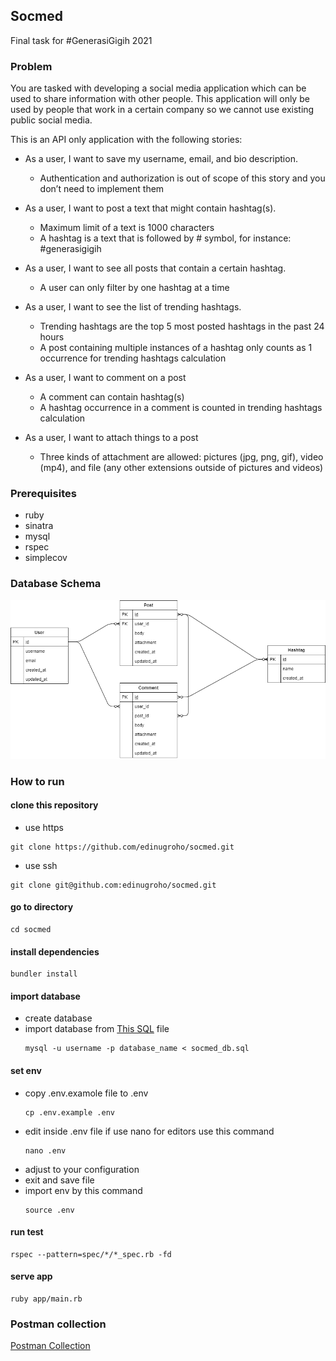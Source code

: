 ## Socmed

Final task for #GenerasiGigih 2021

### Problem

You are tasked with developing a social media application which can be used to share information with other people. This application will only be used by people that work in a certain company so we cannot use existing public social media.

This is an API only application with the following stories:

 - As a user, I want to save my username, email, and bio description.
    - Authentication and authorization is out of scope of this story and you don’t need to implement them
 
 - As a user, I want to post a text that might contain hashtag(s).
    - Maximum limit of a text is 1000 characters
    - A hashtag is a text that is followed by # symbol, for instance: #generasigigih
 
 - As a user, I want to see all posts that contain a certain hashtag.
    - A user can only filter by one hashtag at a time

 - As a user, I want to see the list of trending hashtags.
    - Trending hashtags are the top 5 most posted hashtags in the past 24 hours
    - A post containing multiple instances of a hashtag only counts as 1 occurrence for trending hashtags calculation

 - As a user, I want to comment on a post
    - A comment can contain hashtag(s)
    - A hashtag occurrence in a comment is counted in trending hashtags calculation
    
 - As a user, I want to attach things to a post
    - Three kinds of attachment are allowed: pictures (jpg, png, gif), video (mp4), and file (any other extensions outside of pictures and videos)


### Prerequisites

 - ruby
 - sinatra
 - mysql
 - rspec
 - simplecov
 
### Database Schema 

![Database Scheema](/erd.png)

### How to run

#### clone this repository

 - use https
 ```
 git clone https://github.com/edinugroho/socmed.git
 ```
 - use ssh
 ```
 git clone git@github.com:edinugroho/socmed.git
 ```

#### go to directory

```
cd socmed
```

#### install dependencies 

```
bundler install
```

#### import database 

 - create database
 - import database from [This SQL](https://github.com/edinugroho/socmed/blob/main/app/db/socmed_db.sql) file
    ```
    mysql -u username -p database_name < socmed_db.sql
    ```

#### set env
 
 - copy .env.examole file to .env
    ```
    cp .env.example .env
    ```
 - edit inside .env file if use nano for editors use this command
    ```
    nano .env
    ```
 - adjust to your configuration
 - exit and save file
 - import env by this command
    ```
    source .env
    ```

#### run test

```
rspec --pattern=spec/*/*_spec.rb -fd
```

#### serve app

```
ruby app/main.rb
```

### Postman collection

[Postman Collection](https://github.com/edinugroho/socmed/blob/main/Final%20Task%20GenerasiGigih.postman_collection.json)
